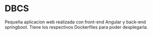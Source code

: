 # DBCS
Pequeña aplicacion web realizada con front-end Angular y back-end springboot.
Tiene los respectivos Dockerfiles para poder desplegarla.
